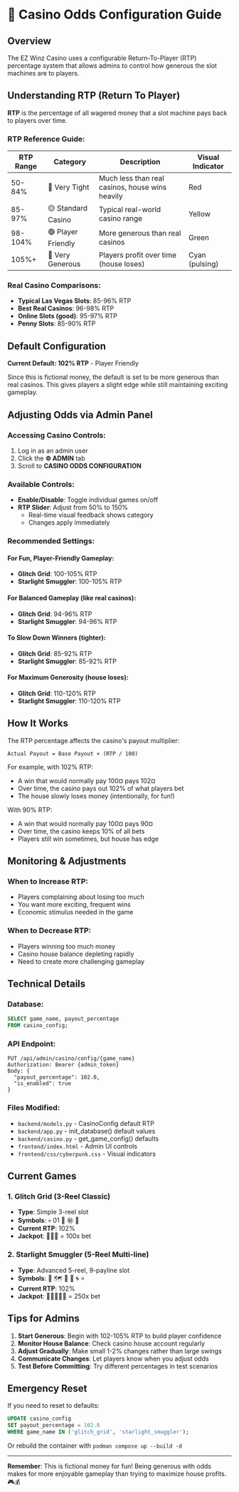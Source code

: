 # 🎰 Casino Odds Configuration Guide

## Overview
The EZ Winz Casino uses a configurable Return-To-Player (RTP) percentage system that allows admins to control how generous the slot machines are to players.

## Understanding RTP (Return To Player)

**RTP** is the percentage of all wagered money that a slot machine pays back to players over time.

### RTP Reference Guide:

| RTP Range | Category | Description | Visual Indicator |
|-----------|----------|-------------|------------------|
| 50-84% | 🔴 Very Tight | Much less than real casinos, house wins heavily | Red |
| 85-97% | 🟡 Standard Casino | Typical real-world casino range | Yellow |
| 98-104% | 🟢 Player Friendly | More generous than real casinos | Green |
| 105%+ | 💚 Very Generous | Players profit over time (house loses) | Cyan (pulsing) |

### Real Casino Comparisons:
- **Typical Las Vegas Slots**: 85-96% RTP
- **Best Real Casinos**: 96-98% RTP
- **Online Slots (good)**: 95-97% RTP
- **Penny Slots**: 85-90% RTP

## Default Configuration

**Current Default: 102% RTP** - Player Friendly

Since this is fictional money, the default is set to be more generous than real casinos. This gives players a slight edge while still maintaining exciting gameplay.

## Adjusting Odds via Admin Panel

### Accessing Casino Controls:
1. Log in as an admin user
2. Click the **⚙️ ADMIN** tab
3. Scroll to **CASINO ODDS CONFIGURATION**

### Available Controls:
- **Enable/Disable**: Toggle individual games on/off
- **RTP Slider**: Adjust from 50% to 150%
  - Real-time visual feedback shows category
  - Changes apply immediately

### Recommended Settings:

#### For Fun, Player-Friendly Gameplay:
- **Glitch Grid**: 100-105% RTP
- **Starlight Smuggler**: 100-105% RTP

#### For Balanced Gameplay (like real casinos):
- **Glitch Grid**: 94-96% RTP
- **Starlight Smuggler**: 94-96% RTP

#### To Slow Down Winners (tighter):
- **Glitch Grid**: 85-92% RTP
- **Starlight Smuggler**: 85-92% RTP

#### For Maximum Generosity (house loses):
- **Glitch Grid**: 110-120% RTP
- **Starlight Smuggler**: 110-120% RTP

## How It Works

The RTP percentage affects the casino's payout multiplier:
```
Actual Payout = Base Payout × (RTP / 100)
```

For example, with 102% RTP:
- A win that would normally pay 100¤ pays 102¤
- Over time, the casino pays out 102% of what players bet
- The house slowly loses money (intentionally, for fun!)

With 90% RTP:
- A win that would normally pay 100¤ pays 90¤
- Over time, the casino keeps 10% of all bets
- Players still win sometimes, but house has edge

## Monitoring & Adjustments

### When to Increase RTP:
- Players complaining about losing too much
- You want more exciting, frequent wins
- Economic stimulus needed in the game

### When to Decrease RTP:
- Players winning too much money
- Casino house balance depleting rapidly
- Need to create more challenging gameplay

## Technical Details

### Database:
```sql
SELECT game_name, payout_percentage 
FROM casino_config;
```

### API Endpoint:
```
PUT /api/admin/casino/config/{game_name}
Authorization: Bearer {admin_token}
Body: {
  "payout_percentage": 102.0,
  "is_enabled": true
}
```

### Files Modified:
- `backend/models.py` - CasinoConfig default RTP
- `backend/app.py` - init_database() default values
- `backend/casino.py` - get_game_config() defaults
- `frontend/index.html` - Admin UI controls
- `frontend/css/cyberpunk.css` - Visual indicators

## Current Games

### 1. Glitch Grid (3-Reel Classic)
- **Type**: Simple 3-reel slot
- **Symbols**: 💀 01 🔌 ㊙️ 🏢
- **Current RTP**: 102%
- **Jackpot**: 🏢🏢🏢 = 100x bet

### 2. Starlight Smuggler (5-Reel Multi-line)
- **Type**: Advanced 5-reel, 9-payline slot
- **Symbols**: 🚀 🗺️ 🔫 💎 🌀 ⭐
- **Current RTP**: 102%
- **Jackpot**: 💎💎💎💎💎 = 250x bet

## Tips for Admins

1. **Start Generous**: Begin with 102-105% RTP to build player confidence
2. **Monitor House Balance**: Check casino house account regularly
3. **Adjust Gradually**: Make small 1-2% changes rather than large swings
4. **Communicate Changes**: Let players know when you adjust odds
5. **Test Before Committing**: Try different percentages in test scenarios

## Emergency Reset

If you need to reset to defaults:
```sql
UPDATE casino_config 
SET payout_percentage = 102.0 
WHERE game_name IN ('glitch_grid', 'starlight_smuggler');
```

Or rebuild the container with `podman compose up --build -d`

---

**Remember**: This is fictional money for fun! Being generous with odds makes for more enjoyable gameplay than trying to maximize house profits. 🎮💰
